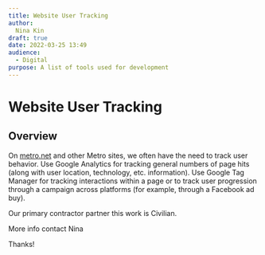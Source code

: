 ```yaml
---
title: Website User Tracking
author:
  Nina Kin
draft: true
date: 2022-03-25 13:49
audience:
  - Digital
purpose: A list of tools used for development
---
```


# Website User Tracking

## Overview

On [metro.net](./projects/metrobeta.md) and other Metro sites, we often have the need to track user behavior.  Use Google Analytics for tracking general numbers of page hits (along with user location, technology, etc. information).  Use Google Tag Manager for tracking interactions within a page or to track user progression through a campaign across platforms (for example, through a Facebook ad buy).

Our primary contractor partner this work is Civilian.

More info contact Nina

Thanks!
